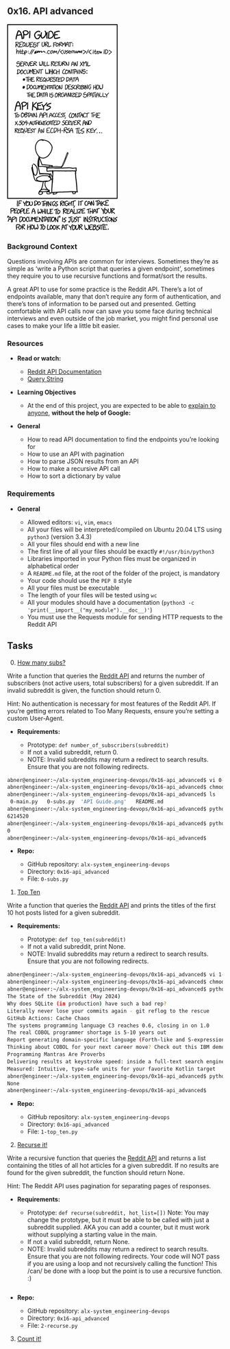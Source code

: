 ## 0x16. API advanced

![API GUIDE](https://raw.githubusercontent.com/Abner261/alx-system_engineering-devops/8a4610e183db8cc88700fd75a53f8f16cacafb5e/0x16-api_advanced/API%20Guide.png)

### Background Context

Questions involving APIs are common for interviews. Sometimes they’re as simple as ‘write a Python script that queries a given endpoint’, sometimes they require you to use recursive functions and format/sort the results.

A great API to use for some practice is the Reddit API. There’s a lot of endpoints available, many that don’t require any form of authentication, and there’s tons of information to be parsed out and presented. Getting comfortable with API calls now can save you some face during technical interviews and even outside of the job market, you might find personal use cases to make your life a little bit easier.

### Resources

* **Read or watch:**

	- [Reddit API Documentation](https://www.reddit.com/dev/api/)
	- [Query String](https://en.wikipedia.org/wiki/Query_string)

* **Learning Objectives**

	- At the end of this project, you are expected to be able to [explain to anyone](https://fs.blog/feynman-learning-technique/), **without the help of Google:**

* **General**

	- How to read API documentation to find the endpoints you’re looking for
	- How to use an API with pagination
	- How to parse JSON results from an API
	- How to make a recursive API call
	- How to sort a dictionary by value

### Requirements

* **General**

	- Allowed editors: `vi`, `vim`, `emacs`
	- All your files will be interpreted/compiled on Ubuntu 20.04 LTS using `python3` (version 3.4.3)
	- All your files should end with a new line
	- The first line of all your files should be exactly `#!/usr/bin/python3`
	- Libraries imported in your Python files must be organized in alphabetical order
	- A `README.md` file, at the root of the folder of the project, is mandatory
	- Your code should use the `PEP 8` style
	- All your files must be executable
	- The length of your files will be tested using `wc`
	- All your modules should have a documentation (`python3 -c 'print(__import__("my_module").__doc__)'`)
	- You must use the Requests module for sending HTTP requests to the Reddit API

## Tasks

0. [How many subs?](0-subs.py)

Write a function that queries the [Reddit API](https://www.reddit.com/dev/api/) and returns the number of subscribers (not active users, total subscribers) for a given subreddit. If an invalid subreddit is given, the function should return 0.

Hint: No authentication is necessary for most features of the Reddit API. If you’re getting errors related to Too Many Requests, ensure you’re setting a custom User-Agent.

* **Requirements:**

	- Prototype: `def number_of_subscribers(subreddit)`
	- If not a valid subreddit, return 0.
	- NOTE: Invalid subreddits may return a redirect to search results. Ensure that you are not following redirects.

```sh
abner@engineer:~/alx-system_engineering-devops/0x16-api_advanced$ vi 0-subs.py
abner@engineer:~/alx-system_engineering-devops/0x16-api_advanced$ chmod u+x 0-subs.py 
abner@engineer:~/alx-system_engineering-devops/0x16-api_advanced$ ls
 0-main.py   0-subs.py  'API Guide.png'   README.md
abner@engineer:~/alx-system_engineering-devops/0x16-api_advanced$ python3 0-main.py programming
6214520
abner@engineer:~/alx-system_engineering-devops/0x16-api_advanced$ python3 0-main.py this_is_a_fake_subreddit
0
abner@engineer:~/alx-system_engineering-devops/0x16-api_advanced$
```

* **Repo:**

	- GitHub repository: `alx-system_engineering-devops`
	- Directory: `0x16-api_advanced`
	- File: `0-subs.py`

1. [Top Ten](1-top_ten.py)

Write a function that queries the [Reddit API](https://www.reddit.com/dev/api/) and prints the titles of the first 10 hot posts listed for a given subreddit.

* **Requirements:**

	- Prototype: `def top_ten(subreddit)`
	- If not a valid subreddit, print None.
	- NOTE: Invalid subreddits may return a redirect to search results. Ensure that you are not following redirects.

```sh
abner@engineer:~/alx-system_engineering-devops/0x16-api_advanced$ vi 1-top_ten.py 
abner@engineer:~/alx-system_engineering-devops/0x16-api_advanced$ chmod u+x 1-top_ten.py 
abner@engineer:~/alx-system_engineering-devops/0x16-api_advanced$ python3 1-main.py programming
The State of the Subreddit (May 2024)
Why does SQLite (in production) have such a bad rep?
Literally never lose your commits again - git reflog to the rescue 
GitHub Actions: Cache Chaos
The systems programming language C3 reaches 0.6, closing in on 1.0
The real COBOL programmer shortage is 5-10 years out
Report generating domain-specific language (Forth-like and S-expression)
Thinking about COBOL for your next career move? Check out this IBM demo of development from 1975.
Programming Mantras Are Proverbs
Delivering results at keystroke speed: inside a full-text search engine
Measured: Intuitive, type-safe units for your favorite Kotlin target
abner@engineer:~/alx-system_engineering-devops/0x16-api_advanced$ python3 1-main.py this_is_a_fake_subreddit
None
abner@engineer:~/alx-system_engineering-devops/0x16-api_advanced$ 
```

* **Repo:**

	- GitHub repository: `alx-system_engineering-devops`
	- Directory: `0x16-api_advanced`
	- File: `1-top_ten.py`

2. [Recurse it!](2-recurse.py)

Write a recursive function that queries the [Reddit API](https://www.reddit.com/dev/api/) and returns a list containing the titles of all hot articles for a given subreddit. If no results are found for the given subreddit, the function should return None.

Hint: The Reddit API uses pagination for separating pages of responses.

* **Requirements:**

	- Prototype: `def recurse(subreddit, hot_list=[])`
Note: You may change the prototype, but it must be able to be called with just a subreddit supplied. AKA you can add a counter, but it must work without supplying a starting value in the main.
	- If not a valid subreddit, return None.
	- NOTE: Invalid subreddits may return a redirect to search results. Ensure that you are not following redirects.
Your code will NOT pass if you are using a loop and not recursively calling the function! This /can/ be done with a loop but the point is to use a recursive function. :)

```sh

```

* **Repo:**

	- GitHub repository: `alx-system_engineering-devops`
	- Directory: `0x16-api_advanced`
	- File: `2-recurse.py`

3. [Count it!](100-count.py)
